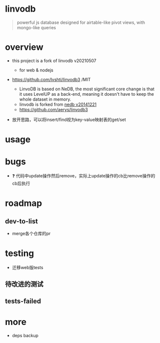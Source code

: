 # linvodb

> powerful js database designed for airtable-like pivot views, with mongo-like queries

# overview
- this project is a fork of linvodb v20210507
  - for web & nodejs

- https://github.com/Ivshti/linvodb3 /MIT
  - LinvoDB is based on NeDB, the most significant core change is that it uses LevelUP as a back-end, meaning it doesn't have to keep the whole dataset in memory.
  - linvodb is forked from [nedb v20141221](https://github.com/Ivshti/linvodb3/commits/master?before=569a0ac0b773f4cfba09c4597aed8f05e53c6b0b+455&branch=master&qualified_name=refs%2Fheads%2Fmaster)
  - https://github.com/aerys/linvodb3

- 放开思路，可以将insert/find视为key-value映射表的get/set
# usage

# bugs

- ❓ 代码中update操作然后remove，实际上update操作的cb比remove操作的cb后执行
# roadmap

## dev-to-list

- merge各个仓库的pr
# testing
- 迁移web版tests

## 待改进的测试

## tests-failed

# more
- deps backup
